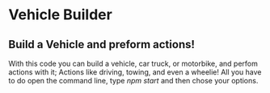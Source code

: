 # Vehicle Builder
## Build a Vehicle and preform actions!
With this code you can build a vehicle, car truck, or motorbike, and perfom actions with it; Actions like driving, towing, and even a wheelie! 
All you have to do open the command line, type *npm start* and then chose your options.
